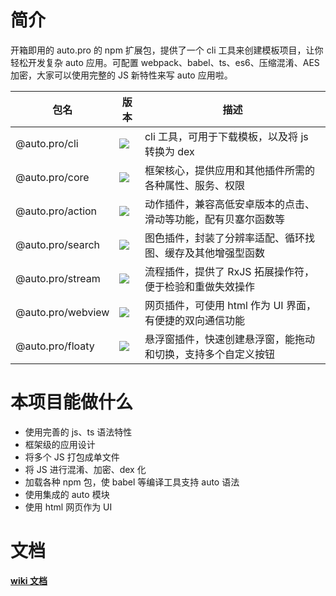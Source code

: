 # 简介

开箱即用的 auto.pro 的 npm 扩展包，提供了一个 cli 工具来创建模板项目，让你轻松开发复杂 auto 应用。可配置 webpack、babel、ts、es6、压缩混淆、AES 加密，大家可以使用完整的 JS 新特性来写 auto 应用啦。

| 包名              | 版本                                                    | 描述                                                           |
| ----------------- | ------------------------------------------------------- | -------------------------------------------------------------- |
| @auto.pro/cli     | ![](https://img.shields.io/npm/v/@auto.pro/cli.svg)     | cli 工具，可用于下载模板，以及将 js 转换为 dex                 |
| @auto.pro/core    | ![](https://img.shields.io/npm/v/@auto.pro/core.svg)    | 框架核心，提供应用和其他插件所需的各种属性、服务、权限         |
| @auto.pro/action  | ![](https://img.shields.io/npm/v/@auto.pro/action.svg)  | 动作插件，兼容高低安卓版本的点击、滑动等功能，配有贝塞尔函数等 |
| @auto.pro/search  | ![](https://img.shields.io/npm/v/@auto.pro/search.svg)  | 图色插件，封装了分辨率适配、循环找图、缓存及其他增强型函数     |
| @auto.pro/stream  | ![](https://img.shields.io/npm/v/@auto.pro/stream.svg)  | 流程插件，提供了 RxJS 拓展操作符，便于检验和重做失效操作       |
| @auto.pro/webview | ![](https://img.shields.io/npm/v/@auto.pro/webview.svg) | 网页插件，可使用 html 作为 UI 界面，有便捷的双向通信功能       |
| @auto.pro/floaty  | ![](https://img.shields.io/npm/v/@auto.pro/floaty.svg)  | 悬浮窗插件，快速创建悬浮窗，能拖动和切换，支持多个自定义按钮   |

# 本项目能做什么

-   使用完善的 js、ts 语法特性
-   框架级的应用设计
-   将多个 JS 打包成单文件
-   将 JS 进行混淆、加密、dex 化
-   加载各种 npm 包，使 babel 等编译工具支持 auto 语法
-   使用集成的 auto 模块
-   使用 html 网页作为 UI

# 文档

**[wiki 文档](https://github.com/molysama/auto.pro/wiki)**
